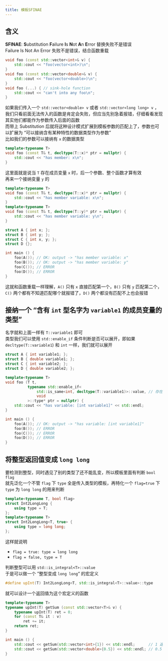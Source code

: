 ```yaml
---
title: 模板SFINAE
---
```


## 含义

**SFINAE**: **S**ubstitution **F**ailure **I**s **N**ot **A**n **E**rror 替换失败不是错误  
Failure Is Not An Error 失败不是错误，结合函数重载  

```cpp
void foo (const std::vector<int>& v) {
    std::cout << "foo(vector<int>)\n";
}
void foo (const std::vector<double>& v) {
    std::cout << "foo(vector<double>)\n";
}
void foo (...) { // sink-hole function
    std::cout << "can't into any foo\n";
}
```

如果我们传入一个 `std::vector<double> v` 或者 `std::vector<long long> v` ，我们只看前面无法传入的函数是肯定会失败，但应当先别急着报错，仔细看看发现其实他们都能作为参数传入后面的函数    
而带上 Substitution 后就将这种设计模式扩展到模板参数的匹配上了，参数也可以扩展为 “可以接纳含有某种特性的数据类型作为参数”  
比如我们的参数可以接纳有 `x` 的数据类型  

```cpp
template<typename T>
void foo (const T& t, decltype(T::x)* ptr = nullptr) {
    std::cout << "has member: x\n";
}
```

这里面就是说当 `T` 存在成员变量 `x` 时，后一个参数、整个函数才算有效  
再来一个接纳变量 `y` 的  

```cpp
template<typename T>
void foo (const T& t, decltype(T::x)* ptr = nullptr) {
    std::cout << "has member variable: x\n";
}
template<typename T>
void foo (const T& t, decltype(T::y)* ptr = nullptr) {
    std::cout << "has member variable: y\n";
}

struct A { int x; };
struct B { int y; };
struct C { int x, y; };
struct D {};

int main () {
    foo(A()); // OK: output -> "has member variable: x"
    foo(B()); // OK: output -> "has member variable: y"
    foo(C()); // ERROR
    foo(D()); // ERROR
}
```

这就和函数重载一样理解，`A()` 只有 `x` 直接匹配第一个，`B()` 只有 `y` 匹配第二个，`C()` 两个都有不知道匹配哪个就报错了，`D()` 两个都没有匹配不上也会报错

## 接纳一个 “含有 `int` 型名字为 `variable1` 的成员变量的类型”  

名字就和上面一样有 `T::variable1` 即可  
类型我们可以使用 `std::enable_if` 条件判断是否可以展开，即如果 `decltype(T::variable1`) 和 `int` 一样，我们就可以展开  

```cpp
struct A { int variable1; };
struct B { double variable1; };
struct C { int variable2; };
struct D { double variable2; };

template<typename T>
void foo (T t,
          typename std::enable_if<
              std::is_same<int, decltype(T::variable1)>::value, // 存在 T::variable1 且类型相同了才有下文
              void
          >::type* ptr = nullptr) {
    std::cout << "has variable: [int variable1]" << std::endl;
}

int main () {
    foo(A()); // OK: output -> "has variable: [int variable1]"
    foo(B()); // ERROR
    foo(C()); // ERROR
    foo(D()); // ERROR
}
```

## 将整型返回值变成 `long long`

要检测到整型，同时遇见了别的类型了还不能乱变，所以模板里面有判断 `bool flag`  
就先泛化一个不管 `flag` 下 `type` 全是传入类型的模板，再特化一个 `flag=true` 下 `type` 为 `long long` 的用来判断  

```cpp
template<typename T, bool flag>
struct Int2LongLong {
    using type = T;
};
template<typename T>
struct Int2LongLong<T, true> {
    using type = long long;
};
```

这样就说明
- `flag = true: type = long long`
- `flag = false, type = T`

判断整型可以用 `std::is_integral<T>::value`  
于是可以做一个 ”整型变成 `long long`“ 的宏定义  

```cpp
#define upInt(T) Int2LongLong<T, std::is_integral<T>::value>::type
```

就可以设计一个返回值为这个宏定义的函数  

```cpp
template<typename T>
typename upInt(T) getSum (const std::vector<T>& v) {
    typename upInt(T) ret = 0;
    for (const T& it : v) 
        ret += it;
    return ret;    
}

int main () {
    std::cout << getSum(std::vector<int>{1}) << std::endl;      // 1 返回类型为 long long
    std::cout << getSum(std::vector<double>{0.5}) << std::endl; // 0.5 返回类型为 double
}
```